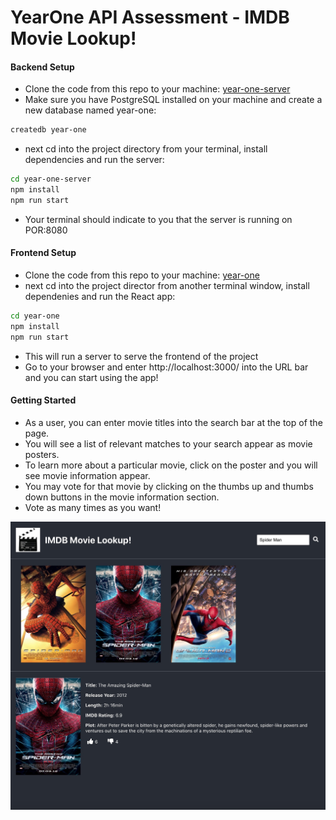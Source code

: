 # YearOne API Assessment - IMDB Movie Lookup!

#### Backend Setup

- Clone the code from this repo to your machine: [year-one-server](https://github.com/ryanpsmith26/year-one-server)
- Make sure you have PostgreSQL installed on your machine and create a new database named year-one:

```zsh
createdb year-one
```
- next cd into the project directory from your terminal, install dependencies and run the server:

```zsh
cd year-one-server
npm install
npm run start
```

- Your terminal should indicate to you that the server is running on POR:8080

#### Frontend Setup

- Clone the code from this repo to your machine: [year-one](https://github.com/ryanpsmith26/year-one)
- next cd into the project director from another terminal window, install dependenies and run the React app:

```zsh
cd year-one
npm install
npm run start
```

- This will run a server to serve the frontend of the project
- Go to your browser and enter http://localhost:3000/ into the URL bar and you can start using the app!

#### Getting Started

- As a user, you can enter movie titles into the search bar at the top of the page.
- You will see a list of relevant matches to your search appear as movie posters.
- To learn more about a particular movie, click on the poster and you will see movie information appear.
- You may vote for that movie by clicking on the thumbs up and thumbs down buttons in the movie information section.
- Vote as many times as you want!

![Snapshot of App](app-snapshot.jpeg)